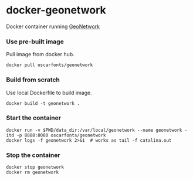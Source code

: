 docker-geonetwork
=================

Docker container running [GeoNetwork](http://geonetwork-opensource.org/)

### Use  pre-built image

Pull image from docker hub.

    docker pull oscarfonts/geonetwork

### Build from scratch

Use local Dockerfile to build image.

    docker build -t geonetwork .

### Start the container

    docker run -v $PWD/data_dir:/var/local/geonetwork --name geonetwork -itd -p 8888:8080 oscarfonts/geonetwork
    docker logs -f geonetwork 2>&1  # works as tail -f catalina.out

### Stop the container

    docker stop geonetwork
    docker rm geonetwork
